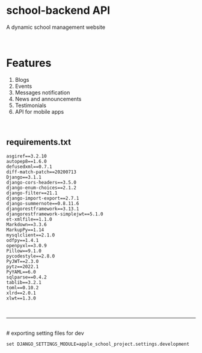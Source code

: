 # school-backend API
A dynamic school management website 

</br>

# Features

1. Blogs
2. Events
3. Messages notification
4. News and announcements
5. Testimonials
6. API for mobile apps

</br>

## requirements.txt
```
asgiref==3.2.10
autopep8==1.6.0
defusedxml==0.7.1
diff-match-patch==20200713
Django==3.1.1
django-cors-headers==3.5.0
django-enum-choices==2.1.2
django-filter==21.1
django-import-export==2.7.1
django-summernote==0.8.11.6
djangorestframework==3.13.1
djangorestframework-simplejwt==5.1.0
et-xmlfile==1.1.0
Markdown==3.3.6
MarkupPy==1.14
mysqlclient==2.1.0
odfpy==1.4.1
openpyxl==3.0.9
Pillow==9.1.0
pycodestyle==2.8.0
PyJWT==2.3.0
pytz==2022.1
PyYAML==6.0
sqlparse==0.4.2
tablib==3.2.1
toml==0.10.2
xlrd==2.0.1
xlwt==1.3.0
```
<br>
<hr>
<br>
# exporting setting files for dev

```
set DJANGO_SETTINGS_MODULE=apple_school_project.settings.development
```